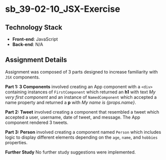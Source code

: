 # sb_39-02-10_JSX-Exercise


## Technology Stack
- **Front-end**: JavaScript
- **Back-end**: N/A


## Assignment Details

Assignment was composed of 3 parts designed to increase familiarity with `JSX` components.

**Part 1: 3 Components** involved creating an App component with a `<div>` containing instances of `FirstComponent` which returned an **h1** with text *My very first component* and an instance of `NamedComponent` which accepted a name property and returned a **p** with *My name is {props.name}*. 

**Part 2: Tweet** involved creating a component that resembled a tweet which accepted a user, username, date of tweet, and message. The App component rendered 3 tweets.

**Part 3: Person** involved creating a component named `Person` which includes logic to display different elements depending on the `age`, `name`, and `hobbies` properties. 

**Further Study** 
No further study suggestions were implemented.


